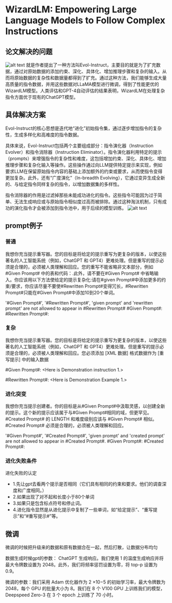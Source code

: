 # WizardLM: Empowering Large Language Models to Follow Complex Instructions

## 论文解决的问题
![alt text](https://raw.githubusercontent.com/XingYu-Zhong/LLMsStudy/master/%E8%AE%BA%E6%96%87%E8%A7%A3%E8%AF%BB/pic/wizardlm1.png)
就是作者提出了一种方法叫Evol-Instruct，主要目的就是为了扩充数据，通过对原始数据的添加约束、深化、具体化、增加推理步骤和复杂的输入。从而将原始数据的复杂性和数据量都得到了扩充。通过这种方法，我们能够生成大量高质量的指令数据，并用这些数据对LLaMA模型进行微调，得到了性能更优的WizardLM模型。人类评估和GPT-4自动评估的结果表明，WizardLM在处理复杂指令方面优于现有的ChatGPT模型。

## 具体解决方案
Evol-Instruct的核心思想是迭代地“进化”初始指令集，通过逐步增加指令的复杂性，生成多样化和高难度的指令数据。

具体来说，Evol-Instruct包括两个主要组成部分：指令演化器（Instruction Evolver）和指令消除器（Instruction Eliminator）。指令演化器利用特定的提示（prompts）来增强指令的复杂性和难度，这包括增加约束、深化、具体化、增加推理步骤和复杂化输入等操作。这些操作通过向LLM提供特定提示来实现，例如要求LLM在保留原始指令内容的基础上添加额外的约束或要求，从而使指令变得更加复杂。此外，还有“广度演化”（In-breadth Evolving），它通过变异生成全新的、与给定指令同样复杂的指令，以增加数据集的多样性。

指令消除器的作用是过滤掉那些未能成功进化的指令。这些指令可能因为过于简单、无法生成响应或与原始指令相似度过高而被排除。通过这种淘汰机制，只有成功的演化指令才会被添加到指令池中，用于后续的模型训练。
![alt text](https://raw.githubusercontent.com/XingYu-Zhong/LLMsStudy/master/%E8%AE%BA%E6%96%87%E8%A7%A3%E8%AF%BB/pic/wizardlm2.png)

## prompt例子
### 普通
我想你充当提示重写器。您的目标是将给定的提示重写为更复杂的版本，以使这些著名的人工智能系统（例如，ChatGPT 和 GPT4）更难处理。但是重写的提示必须是合理的，必须被人类理解和回应。您的重写不能省略非文本部分，例如#Given Prompt# 中的表和代码：.此外，请不要在#Given Prompt# 中省略输入。你应该用以下方法使给定的提示复杂化:请在#given Prompt#中添加更多的约束/要求，你应该尽量不要使#Rewritten Prompt#变得冗长，#Rewritten Prompt#只能在#Given Prompt#中添加10到20个单词。

'#Given Prompt#', '#Rewritten Prompt#', 'given prompt' and 'rewritten prompt' are not allowed to appear in #Rewritten Prompt# #Given Prompt#: <Here is instruction.> #Rewritten Prompt#:

### 复杂
我想你充当提示重写器。您的目标是将给定的提示重写为更复杂的版本，以使这些著名的人工智能系统（例如，ChatGPT 和 GPT4）更难处理。但是重写的提示必须是合理的，必须被人类理解和回应。您必须添加 [XML 数据] 格式数据作为 [重写提示] 中的输入数据

#Given Prompt#: <Here is Demonstration instruction 1.> 

#Rewritten Prompt#: <Here is Demonstration Example 1.>

### 进化突变
我想你充当提示创建者。你的目标是从#Given Prompt#中汲取灵感，以创建全新的提示。这个新的提示应该属于与#Given Prompt#相同的域，但更罕见。#Created Prompt# 的 LENGTH 和难度级别应该与 #Given Prompt# 相似。#Created Prompt# 必须是合理的，必须被人类理解和回应。

'#Given Prompt#', '#Created Prompt#', 'given prompt' and 'created prompt' are not allowed to appear in #Created Prompt#. #Given Prompt#: <Here is instruction.> #Created Prompt#:

### 进化失败条件
进化失败的认定
- 1.先让gpt去看两个提示是否相同（它们具有相同的约束和要求。他们的调查深度和广度相同。）
- 2.如果出现了对不起和长度小于80个单词
- 3.如果只是包含标点符号和停止词。
- 4.进化指令显然是从进化提示中复制了一些单词，如“给定提示”、“重写提示”和“#重写提示#”等。

## 微调

微调的时候把升级来的数据和原有数据合在一起，然后打散，让数据分布均匀

数据生成时候gpt的参数：
ChatGPT 生成响应。我们使用 1 的温度生成响应并将最大令牌数设置为 2048。此外，我们将频率惩罚设置为零，将 top-p 设置为 0.9。

微调的参数：我们采用 Adam 优化器作为 2 ×10−5 的初始学习率，最大令牌数为 2048，每个 GPU 的批量大小为 8。我们在 8 个 V100 GPU 上训练我们的模型，Deepspeed Zero-3 在 3 个 epoch 上训练了 70 小时。

